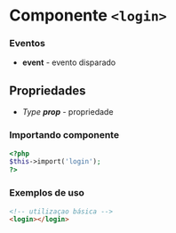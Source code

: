 # Componente `<login>`


### Eventos
- **event** - evento disparado
  
## Propriedades
- *Type **prop*** - propriedade

### Importando componente
```PHP
<?php 
$this->import('login');
?>
```
### Exemplos de uso
```HTML
<!-- utilizaçao básica -->
<login></login>
```